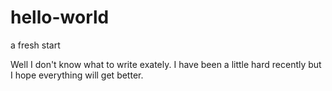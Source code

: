 # hello-world
a fresh start

Well I don't know what to write exately. I have been a little hard recently but I hope everything will get better.
